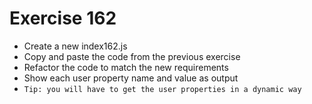 # Exercise 162

- Create a new index162.js
- Copy and paste the code from the previous exercise
- Refactor the code to match the new requirements
- Show each user property name and value as output
- `Tip: you will have to get the user properties in a dynamic way`
